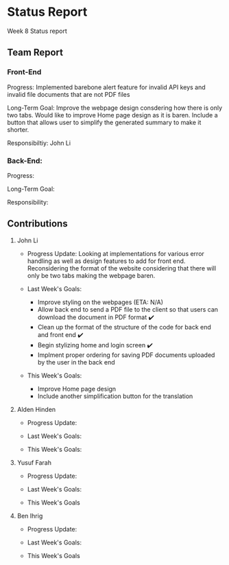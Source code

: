 # Status Report
Week 8 Status report

## Team Report
### Front-End
Progress: Implemented barebone alert feature for invalid API keys and invalid file documents that are not PDF files

Long-Term Goal: Improve the webpage design consdering how there is only two tabs. Would like to improve Home page design as it is baren. Include a button that allows user to simplify the generated summary to make it shorter.

Responsibiltiy: John Li

### Back-End:
Progress: 

Long-Term Goal: 

Responsibility: 

## Contributions
1. John Li
    - Progress Update: Looking at implementations for various error handling as well as design features to add for front end. Reconsidering the format of the website considering that there will only be two tabs making the webpage baren.

    - Last Week's Goals:
        - Improve styling on the webpages (ETA: N/A)
        - Allow back end to send a PDF file to the client so that users can download the document in PDF format ✔️
        - Clean up the format of the structure of the code for back end and front end ✔️
        - Begin stylizing home and login screen ✔️
        - Implment proper ordering for saving PDF documents uploaded by the user in the back end


    - This Week's Goals:
        - Improve Home page design
        - Include another simplification button for the translation


2. Alden Hinden
    - Progress Update:

    - Last Week's Goals:

    - This Week's Goals: 


3. Yusuf Farah
    - Progress Update: 

    - Last Week's Goals:

    - This Week's Goals



4. Ben Ihrig
    - Progress Update:

    - Last Week's Goals: 

    - This Week's Goals

